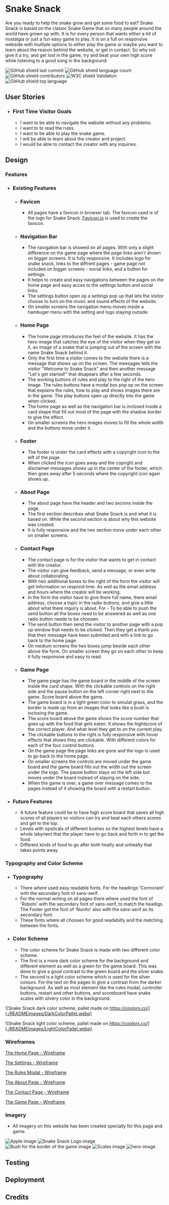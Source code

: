 # Snake Snack

Are you ready to help the snake grow and get some food to eat? 
Snake Snack is based on the classic Snake Game that so many people around the world have grown up with.
It is for every person that wants either a hit of nostalgia or just a fun easy game to play. It is on a full on responsive webside with multiple options to either play the game or maybe you want to learn about the reason behind the website, or get in contact. So why not give it a try, and get lost in the game, try and beat your own high score while listening to a good song in the background.

![GitHub shield last commit](https://img.shields.io/github/last-commit/MiaRasmussen05/Test3?color=red)
![GitHub shield language count](https://img.shields.io/github/languages/count/MiaRasmussen05/Test3?color=orange)
![GitHub shield contributors](https://img.shields.io/github/contributors/MiaRasmussen05/Test3?color=yellow)
![W3C shield Validation](https://img.shields.io/w3c-validation/html?color=brightgreen&targetUrl=https%3A%2F%2Fmiarasmussen05.github.io%2FTest3%2F)
![GitHub shield top language](https://img.shields.io/github/languages/top/MiaRasmussen05/Test3?color=blueviolet)


## __User Stories__

  - ### First Time Visitor Goals

    - I want to be able to navigate the website without any problems.
    - I want to to read the rules.
    - I want to be able to play the snake game.
    - I will be able to learn about the creator and project.
    - I would be able to contact the creator with any inquiries.
    
## __Design__

### __Features__

- ### Existing Features

  - ### Favicon
    - All pages have a favicon in browser tab. The favicon used is of the logo for Snake Snack. [Favicon.io](https://favicon.io/) is used to create the favicon.

  - ### Navigation Bar
    - The navigation bar is showed on all pages. With only a slight difference on the game page where the page links aren't shown on bigger screens. It is fully responsive. It includes logo for snake snack, links to the diffrent pages - game page not included on bigger screens - social links, and a button for settings. 
    - It helps to create and easy navigations between the pages on the home page and easy acces to the settings button and social links.
    - The settings button open op a settings pop up that lets the visitor choose to turn on the music and sound effects of the website.
    - On smaller screens the navigation menu moves inside a hambuger menu with the setting and logo staying outside.

  - ### Home Page
    - The home page introduces the feel of the website. It has the hero-image that catches the eye of the visitor when they get on it, an image of a snake that is jumping out of the screen with the name Snake Snack behind it. 
    - Only the first time a visitor comes to the website there is a message that shows up on the screen. The meesages tells the visitor "Welcome to Snake Snack" and then another message "Let's get started!" that disapears after a few seconds. 
    - The working buttons of rules and play to the right of the hero image. The rules buttons have a modal box pop op on the screen that explains the rules, how to play and shows images there are in the game. The play buttons open up directly into the game when clicked. 
    - The home page as well as the navigation bar is inclosed inside a card shape that fill out most of the page with the shadow border to give the effect.
    - On smaller screens the hero images moves to fill the whole width and the buttons move under it.

  - ### Footer
    - The footer is under the card effects with a copyright icon to the left of the page. 
    - When clicked the icon goes away and the copright and disclaimer messages shows up in the center of the footer, which then goes away after 5 seconds where the copyright icon again shows up.
    
  - ### About Page
    - The about page have the header and two secions inside the page.
    - The first section describes what Snake Snack is and what it is based on. While the second section is about why this website was created.
    - It is fully responsive and the two section move under each other on smaller screens. 

  - ### Contact Page
    - The contact page is for the visitor that wants to get in contact with the creator.
    - The visitor can give feedback, send a message, or even write about collaborating. 
    - With two additional boxes to the right of the form the visitor will get information on respond time. As well as the email address and hours where the creator will be working.
    - In the form the visitor have to give there full name, there email address, choose a topic in the radio buttons, and give a little about what there inquiry is about. For  - To be able to push the send button all the boxes need to be answered as well as one radio button needs to be choosen. 
    - The send button then send the visitor to another page with a pop up window that needs to be clicked. Then they get a thank you that their message have been submited and with a link to go back to the home page.
    - On medium screens the two boxes jump beside each other above the form. On smaller screen they go on each other to keep it fully responsive and easy to read.

  - ### Game Page
    - The game page has the game board in the middle of the screen inside the card shape. With the clickable controls on the right side and the pause button on the left corner right next to the game. Score board above the game.
    - The game board is in a light green color to simulat grass, and the border is made up from an images that looks like a bush is inclosing the game. 
    - The score board above the game shows the score number that goes up with the food that gets eaten. It shows the hightscore of the correct player. And what level they get to on the current play.
    - The clickable buttons to the right is fully responsive with hover effects that shows they are clickable. With different colors for each of the four control buttons.
    - On the game page the page links are gone and the logo is used to go back to the home page. 
    - On smaller screens the controls are moved under the game board and the game board fills out the width out the screen under the logo. The pause button stays on the left side but moves under the board instead of staying on the side. 
    - When the game is over, a game over message comes to the pages instead of it showing the board with a restart button.

- ### Future Features
  - A future feature could be to have high score board that saves all high scores of all players so visitors can try and beat each others scores and get to the top.
  - Levels with opsticals of different bushes so the highest levels have a whole labyrient that the player have to go back and forth in to get the food.
  - Different kinds of food to go after both healty and unhealty that takes points away.  

### __Typography and Color Scheme__

- ### Typography
  - There where used easy readable fonts. For the headings 'Cormorant' with the secondary font of sans-serif.
  - For the normal writing on all pages there where used the font of 'Roboto' with the secondary font of sans-serif, to match the headigs. The Footer got the font of 'Nunito' also with the sans-serif as its secondary font.
  - These fonts where all choosen for good readabilty and the matching between the fonts.

- ### Color Scheme
  - The color scheme for Snake Snack is made with two different color scheme. 
  - The first is a more dark color scheme for the background and different element as well as a green for the game board. This was done to give a good contrast to the green board and the silver snake.
  - The second is a light color scheme which is used for the silver colours. For the text on the pages to give a contrast from the darker background. As well as most element like the rules modal, controller buttons, restart and other buttons, and scoreboard have snake scales with silvery color in the background.

 ![Snake Snack dark color scheme, pallet made on https://coolors.co/](./READMEimages/DarkColorPallet.webp)

 ![Snake Snack light color scheme, pallet made on https://coolors.co/](./READMEimages/LightColorPallet.webp)

### __Wireframes__

[The Home Page - Wireframe](./READMEimages/wireframes/HomeWireframes.png)

[The Settings - Wireframe](./READMEimages/wireframes/SettingsWireframes.png)

[The Rules Modal - Wireframe](./READMEimages/wireframes/RulesWireframes.png)

[The About Page - Wireframe](./READMEimages/wireframes/AboutWireframes.png)

[The Contact Page - Wireframe](./READMEimages/wireframes/ContactWireframes.png)

[The Game Page - Wireframe](./READMEimages/wireframes/GameWireframes.png)

### __Imagery__
  - All imagery on this website has been created specially for this page and game.

  ![Apple image](./READMEimages/Apple.webp)
  ![Snake Snack Logo image](./READMEimages/Logo.webp)
  ![Bush for the border of the game image](./READMEimages/Bush.webp)
  ![Scales image](./READMEimages/Scales.webp)
  ![hero-image](./READMEimages/HeroImage.webp)

## __Testing__

## __Deployment__

## __Credits__
